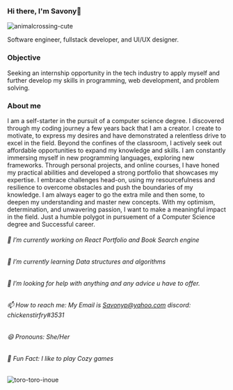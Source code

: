 ### Hi there, I'm Savony👋

![animalcrossing-cute](https://github.com/Savonyp/Savonyp/assets/77499378/0d9696f3-4c98-4a94-9137-ffb39d086bb9)


Software engineer, fullstack developer, and UI/UX designer.
<!--add known languages--->

### Objective 
Seeking an internship opportunity in the tech industry to apply myself and further develop my
skills in programming, web development, and problem solving.

### About me

I am a self-starter in the pursuit of a computer science degree. I discovered through my coding journey a few years back that I am a creator. I create to motivate, to express my desires and have demonstrated a relentless drive to excel in the field. Beyond the confines of the classroom, I actively seek out affordable opportunities to expand my knowledge and skills. I am constantly immersing myself in new programming languages, exploring new frameworks. Through personal projects, and online courses, I have honed my practical abilities and developed a strong portfolio that showcases my expertise. I embrace challenges head-on, using my resourcefulness and resilience to overcome obstacles and push the boundaries of my knowledge. I am always eager to go the extra mile and then some, to deepen my understanding and master new concepts. With my optimism, determination, and unwavering passion, I want to make a meaningful impact in the field. Just a humble polygot in pursuement of a Computer Science degree and Successful career. 

<!--Add in Github Stats-->

######  🔭 I’m currently working on React Portfolio and Book Search engine
######  🌱 I’m currently learning Data structures and algorithms
######  🤔 I’m looking for help with anything and any advice u have to offer.
######  📫 How to reach me: My Email is Savonyp@yahoo.com discord: chickenstirfry#3531 
######  😄 Pronouns: She/Her
######  👾 Fun Fact: I like to play Cozy games

![toro-toro-inoue](https://github.com/Savonyp/Savonyp/assets/77499378/ddb62174-9b5b-4df6-a7b0-50a06887e6a4)
